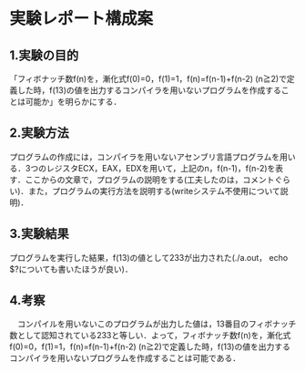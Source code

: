 # 実験レポート構成案

## 1.実験の目的
 「フィボナッチ数f(n)を，漸化式f(0)=0，f(1)=1，f(n)=f(n-1)+f(n-2) (n≧2)で定義した時，f(13)の値を出力するコンパイラを用いないプログラムを作成することは可能か」を明らかにする．

## 2.実験方法
 プログラムの作成には，コンパイラを用いないアセンブリ言語プログラムを用いる．3つのレジスタECX，EAX，EDXを用いて，上記のn，f(n-1)，f(n-2)を表す．ここからの文章で，プログラムの説明をする(工夫したのは，コメントぐらい)．また，プログラムの実行方法を説明する(writeシステム不使用について説明)．

## 3.実験結果
 プログラムを実行した結果，f(13)の値として233が出力された(./a.out， echo $?についても書いたほうが良い)．

## 4.考察
　コンパイルを用いないこのプログラムが出力した値は，13番目のフィボナッチ数として認知されている233と等しい．よって，フィボナッチ数f(n)を，漸化式f(0)=0，f(1)=1，f(n)=f(n-1)+f(n-2) (n≧2)で定義した時，f(13)の値を出力するコンパイラを用いないプログラムを作成することは可能である．